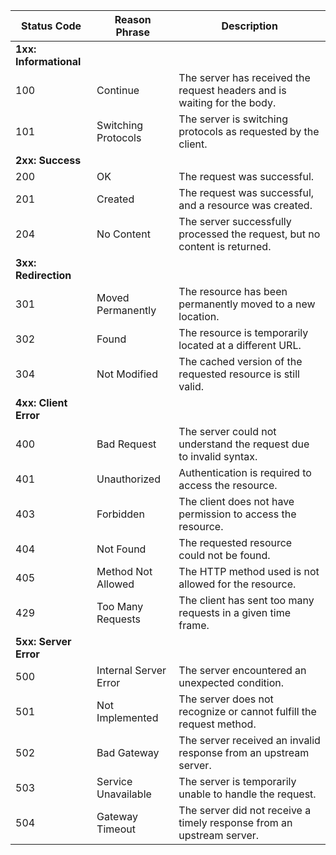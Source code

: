 | **Status Code** | **Reason Phrase**                     | **Description**                                                                 |
|------------------|--------------------------------|---------------------------------------------------------------------------------|
| **1xx: Informational** |                              |                                                                                 |
| 100              | Continue                      | The server has received the request headers and is waiting for the body.       |
| 101              | Switching Protocols           | The server is switching protocols as requested by the client.                  |
| **2xx: Success**      |                              |                                                                                 |
| 200              | OK                            | The request was successful.                                                    |
| 201              | Created                       | The request was successful, and a resource was created.                        |
| 204              | No Content                   | The server successfully processed the request, but no content is returned.     |
| **3xx: Redirection**  |                              |                                                                                 |
| 301              | Moved Permanently             | The resource has been permanently moved to a new location.                     |
| 302              | Found                         | The resource is temporarily located at a different URL.                        |
| 304              | Not Modified                 | The cached version of the requested resource is still valid.                   |
| **4xx: Client Error**   |                              |                                                                                 |
| 400              | Bad Request                   | The server could not understand the request due to invalid syntax.             |
| 401              | Unauthorized                  | Authentication is required to access the resource.                             |
| 403              | Forbidden                     | The client does not have permission to access the resource.                    |
| 404              | Not Found                    | The requested resource could not be found.                                     |
| 405              | Method Not Allowed            | The HTTP method used is not allowed for the resource.                          |
| 429              | Too Many Requests             | The client has sent too many requests in a given time frame.                   |
| **5xx: Server Error**   |                              |                                                                                 |
| 500              | Internal Server Error         | The server encountered an unexpected condition.                                |
| 501              | Not Implemented              | The server does not recognize or cannot fulfill the request method.            |
| 502              | Bad Gateway                  | The server received an invalid response from an upstream server.               |
| 503              | Service Unavailable           | The server is temporarily unable to handle the request.                        |
| 504              | Gateway Timeout              | The server did not receive a timely response from an upstream server.          |
